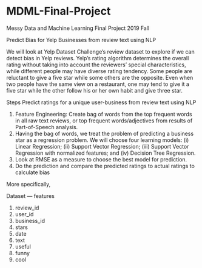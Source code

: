 # MDML-Final-Project
Messy Data and Machine Learning Final Project 2019 Fall

Predict Bias for Yelp Businesses from review text using NLP

We will look at Yelp Dataset Challenge’s review dataset to explore if we can detect bias in Yelp reviews. 
Yelp’s rating algorithm determines the overall rating without taking into account the reviewers’ special characteristics,
while different people may have diverse rating tendency. Some people are reluctant to give a five star while some others 
are the opposite. Even when two people have the same view on a restaurant, one may tend to give it a five star while 
the other follow his or her own habit and give three star.

Steps
Predict ratings for a unique user-business from review text using NLP
1. Feature Engineering: Create bag of words from the top frequent words in all raw text reviews, or top
frequent words/adjectives from results of Part-of-Speech analysis.
2. Having the bag of words, we treat the problem of predicting a business star as a regression problem.
We will choose four learning models: (i) Linear Regression; (ii) Support Vector Regression; (iii) Support
Vector Regression with normalized features; and (iv) Decision Tree Regression.
3. Look at RMSE as a measure to choose the best model for prediction.
4. Do the prediction and compare the predicted ratings to actual ratings to calculate bias

More specifically,

Dataset​ — features
1. review_id 
2. user_id
3. business_id 
4. stars
5. date 
6. text 
7. useful 
8. funny 
9. cool
